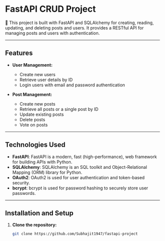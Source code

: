 # FastAPI CRUD Project

🚀 This project is built with FastAPI and SQLAlchemy for creating, reading, updating, and deleting posts and users. It provides a RESTful API for managing posts and users with authentication.

---

## Features

- **User Management:**
  - Create new users
  - Retrieve user details by ID
  - Login users with email and password authentication
  
- **Post Management:**
  - Create new posts
  - Retrieve all posts or a single post by ID
  - Update existing posts
  - Delete posts
  - Vote on posts
  
---

## Technologies Used

- **FastAPI**: FastAPI is a modern, fast (high-performance), web framework for building APIs with Python.
- **SQLAlchemy**: SQLAlchemy is an SQL toolkit and Object-Relational Mapping (ORM) library for Python.
- **OAuth2**: OAuth2 is used for user authentication and token-based security.
- **bcrypt**: bcrypt is used for password hashing to securely store user passwords.

---

## Installation and Setup

1. **Clone the repository:**

   ```bash
   git clone https://github.com/Subhajit1947/fastapi-project
